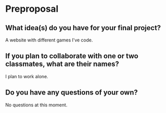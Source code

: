 # Preproposal

## What idea(s) do you have for your final project?

A website with different games I've code. 

## If you plan to collaborate with one or two classmates, what are their names?

I plan to work alone.

## Do you have any questions of your own?

No questions at this moment.
